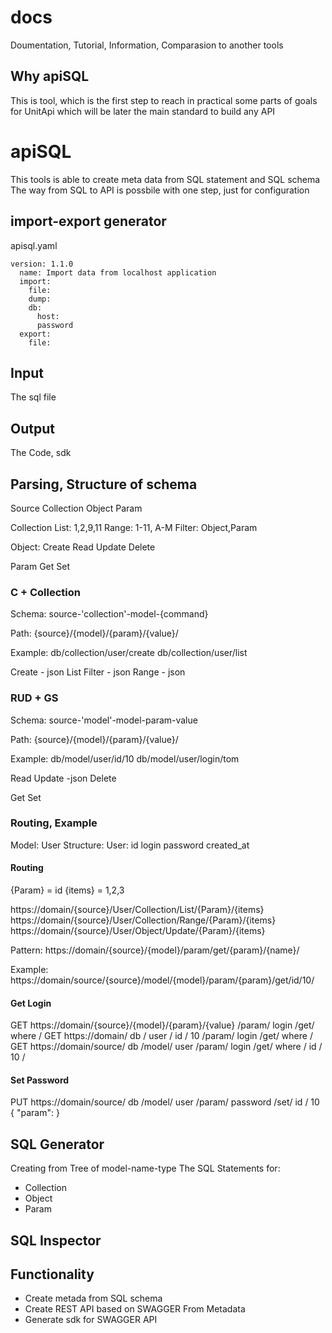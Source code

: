 # docs
Doumentation, Tutorial, Information, Comparasion to another tools

## Why apiSQL
This is tool, which is the first step to reach in practical some parts of goals for UnitApi which will be later the main standard to build any API



# apiSQL
This tools is able to create meta data from SQL statement and SQL schema
The way from SQL to API is possbile with one step, just for configuration


## import-export generator
apisql.yaml


    version: 1.1.0
      name: Import data from localhost application  
      import:
        file:
        dump:
        db:
          host:
          password          
      export:
        file:
      

## Input
The sql file


## Output
The Code, sdk


## Parsing, Structure of schema

Source
    Collection
        Object
            Param
       
Collection
    List: 1,2,9,11
    Range: 1-11, A-M 
    Filter:
        Object,Param

Object:
    Create
    Read
    Update
    Delete
    
Param
    Get
    Set


### C + Collection

Schema:
    source-'collection'-model-{command}

Path:
    {source}/{model}/{param}/{value}/

Example:
    db/collection/user/create
    db/collection/user/list
    
Create - json
List
    Filter - json
    Range - json



### RUD + GS

Schema:
    source-'model'-model-param-value

Path:
    {source}/{model}/{param}/{value}/

Example:
    db/model/user/id/10
    db/model/user/login/tom
    
Read
Update -json
Delete
    
Get
Set

### Routing, Example

Model: User
Structure:
User:
    id
    login
    password
    created_at

#### Routing
{Param}  = id
{items} = 1,2,3

https://domain/{source}/User/Collection/List/{Param}/{items}
https://domain/{source}/User/Collection/Range/{Param}/{items}
https://domain/{source}/User/Object/Update/{Param}/{items}

Pattern:
https://domain/{source}/{model}/param/get/{param}/{name}/

Example:
https://domain/source/{source}/model/{model}/param/{param}/get/id/10/
#### Get Login

    
GET https://domain/{source}/{model}/{param}/{value} /param/ login /get/ where / 
GET https://domain/   db   / user  /   id / 10 /param/ login /get/ where / 
GET https://domain/source/ db /model/ user /param/ login /get/ where / id / 10 /

#### Set Password
PUT https://domain/source/ db /model/ user /param/ password /set/ id / 10 
{
    "param":
}

## SQL Generator
Creating from Tree of model-name-type
The SQL Statements for: 
+ Collection
+ Object
+ Param

## SQL Inspector




## Functionality
+ Create metada from SQL schema
+ Create REST API based on SWAGGER From Metadata
+ Generate sdk for SWAGGER API

